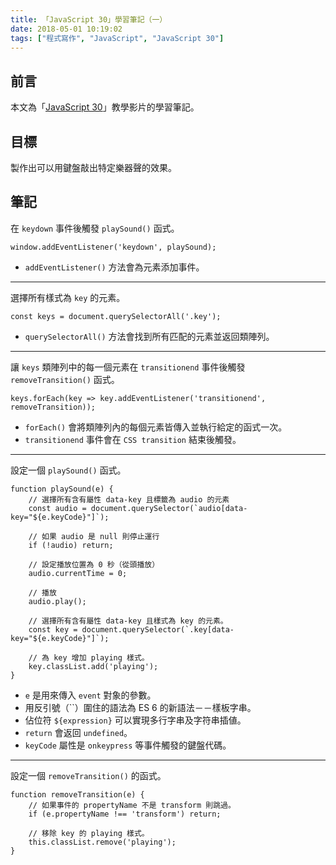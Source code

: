 ```yaml
---
title: 「JavaScript 30」學習筆記（一）
date: 2018-05-01 10:19:02
tags: ["程式寫作", "JavaScript", "JavaScript 30"]
---
```


## 前言
本文為「[JavaScript 30](https://javascript30.com/)」教學影片的學習筆記。

## 目標
製作出可以用鍵盤敲出特定樂器聲的效果。

## 筆記
在 `keydown` 事件後觸發 `playSound()` 函式。
```JS
window.addEventListener('keydown', playSound);
```
- `addEventListener()` 方法會為元素添加事件。
---
選擇所有樣式為 `key` 的元素。
```JS
const keys = document.querySelectorAll('.key');
```
- `querySelectorAll()` 方法會找到所有匹配的元素並返回類陣列。
---
讓 `keys` 類陣列中的每一個元素在 `transitionend` 事件後觸發 `removeTransition()` 函式。
```JS
keys.forEach(key => key.addEventListener('transitionend', removeTransition));
```
- `forEach()` 會將類陣列內的每個元素皆傳入並執行給定的函式一次。
- `transitionend` 事件會在 `CSS transition` 結束後觸發。
---
設定一個 `playSound()` 函式。
```JS
function playSound(e) {
    // 選擇所有含有屬性 data-key 且標籤為 audio 的元素
    const audio = document.querySelector(`audio[data-key="${e.keyCode}"]`);
    
    // 如果 audio 是 null 則停止運行
    if (!audio) return;
    
    // 設定播放位置為 0 秒（從頭播放）
    audio.currentTime = 0;
    
    // 播放
    audio.play();
    
    // 選擇所有含有屬性 data-key 且樣式為 key 的元素。
    const key = document.querySelector(`.key[data-key="${e.keyCode}"]`);
    
    // 為 key 增加 playing 樣式。
    key.classList.add('playing');
}
```
- `e` 是用來傳入 `event` 對象的參數。
- 用反引號（\`\`）圍住的語法為 ES 6 的新語法－－樣板字串。
- 佔位符 `${expression}` 可以實現多行字串及字符串插値。
- `return` 會返回 `undefined`。
- `keyCode` 屬性是 `onkeypress` 等事件觸發的鍵盤代碼。
---
設定一個 `removeTransition()` 的函式。
```JS
function removeTransition(e) {
    // 如果事件的 propertyName 不是 transform 則跳過。
    if (e.propertyName !== 'transform') return;

    // 移除 key 的 playing 樣式。
    this.classList.remove('playing');
}
```